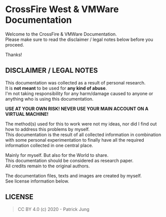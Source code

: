 # CrossFire West & VMWare Documentation

Welcome to the CrossFire & VMWare Documentation.  
Please make sure to read the disclaimer / legal notes below before you proceed.  

Thanks!

## DISCLAIMER / LEGAL NOTES

This documentation was collected as a result of personal research.  
It is **not meant** to be used for **any kind of abuse**.  
I'm not taking responsibility for any harm/damage caused to anyone or anything who is using this documentation.  

**USE AT YOUR OWN RISK! NEVER USE YOUR MAIN ACCOUNT ON A VIRTUAL MACHINE!**

The method(s) used for this to work were not my ideas, nor did I find out how to address this problems by myself.  
This documentation is the result of all collected information in combination with some personal experimentation to finally have all the required information collected in one central place.  

Mainly for myself. But also for the World to share.  
This documentation should be considered as research paper.  
All credits remain to the original authors.  

The documentation files, texts and images are created by myself.  
See license information below.

## LICENSE

> CC BY 4.0 (c) 2020 - Patrick Jung